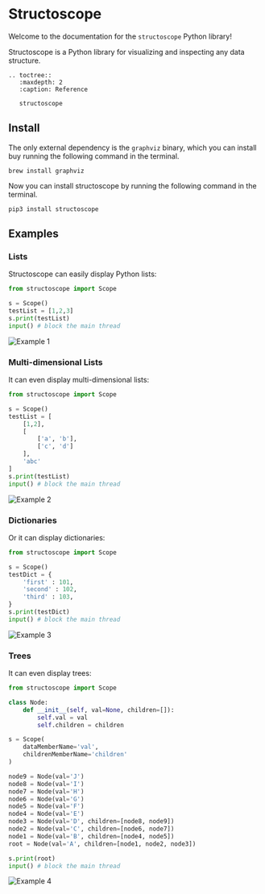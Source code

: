 Structoscope
============

Welcome to the documentation for the `structoscope` Python library!  
  
Structoscope is a Python library for visualizing and inspecting any data structure.

```eval_rst
.. toctree::
   :maxdepth: 2
   :caption: Reference

   structoscope
```

## Install

The only external dependency is the `graphviz` binary, which you can install buy running the following command in the terminal.  

```
brew install graphviz
```

Now you can install structoscope by running the following command in the terminal.

```
pip3 install structoscope
```

## Examples

### Lists

Structoscope can easily display Python lists:

```python
from structoscope import Scope

s = Scope()
testList = [1,2,3]
s.print(testList)
input() # block the main thread
```

![Example 1](https://raw.githubusercontent.com/matteosandrin/structoscope/master/example_01.png)

### Multi-dimensional Lists

It can even display multi-dimensional lists:

```python
from structoscope import Scope

s = Scope()
testList = [
    [1,2],
    [
        ['a', 'b'],
        ['c', 'd']
    ],
    'abc'
]
s.print(testList)
input() # block the main thread
```

![Example 2](https://raw.githubusercontent.com/matteosandrin/structoscope/master/example_02.png)

### Dictionaries

Or it can display dictionaries:

```python
from structoscope import Scope

s = Scope()
testDict = {
    'first' : 101,
    'second' : 102,
    'third' : 103,
}
s.print(testDict)
input() # block the main thread
```

![Example 3](https://raw.githubusercontent.com/matteosandrin/structoscope/master/example_03.png)

### Trees

It can even display trees:

```python
from structoscope import Scope

class Node:
    def __init__(self, val=None, children=[]):
        self.val = val
        self.children = children

s = Scope(
    dataMemberName='val',
    childrenMemberName='children'
)

node9 = Node(val='J')
node8 = Node(val='I')
node7 = Node(val='H')
node6 = Node(val='G')
node5 = Node(val='F')
node4 = Node(val='E')
node3 = Node(val='D', children=[node8, node9])
node2 = Node(val='C', children=[node6, node7])
node1 = Node(val='B', children=[node4, node5])
root = Node(val='A', children=[node1, node2, node3])

s.print(root)
input() # block the main thread
```

![Example 4](https://raw.githubusercontent.com/matteosandrin/structoscope/master/example_04.png)
